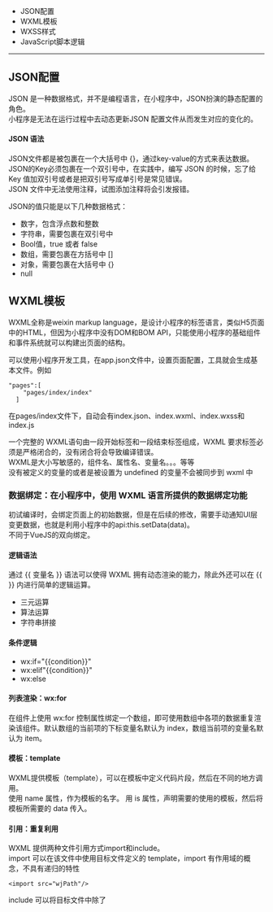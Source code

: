 - JSON配置
- WXML模板
- WXSS样式
- JavaScript脚本逻辑

---

## JSON配置
JSON 是一种数据格式，并不是编程语言，在小程序中，JSON扮演的静态配置的角色。   
小程序是无法在运行过程中去动态更新JSON 配置文件从而发生对应的变化的。  
#### JSON 语法  
JSON文件都是被包裹在一个大括号中 {}，通过key-value的方式来表达数据。    
JSON的Key必须包裹在一个双引号中，在实践中，编写 JSON 的时候，忘了给 Key 值加双引号或者是把双引号写成单引号是常见错误。  
 JSON 文件中无法使用注释，试图添加注释将会引发报错。

JSON的值只能是以下几种数据格式：  
- 数字，包含浮点数和整数  
- 字符串，需要包裹在双引号中  
- Bool值，true 或者 false  
- 数组，需要包裹在方括号中 []  
- 对象，需要包裹在大括号中 {}  
- null  
## WXML模板
WXML全称是weixin markup language，是设计小程序的标签语言，类似H5页面中的HTML，但因为小程序中没有DOM和BOM API，只能使用小程序的基础组件和事件系统就可以构建出页面的结构。  

可以使用小程序开发工具，在app.json文件中，设置页面配置，工具就会生成基本文件。例如  

```
"pages":[
    "pages/index/index"
  ]
```


在pages/index文件下，自动会有index.json、index.wxml、index.wxss和index.js  

一个完整的 WXML语句由一段开始标签和一段结束标签组成，WXML 要求标签必须是严格闭合的，没有闭合将会导致编译错误。  
WXML是大小写敏感的，组件名、属性名、变量名。。。等等  
没有被定义的变量的或者是被设置为 undefined 的变量不会被同步到 wxml 中  

### 数据绑定：在小程序中，使用 WXML 语言所提供的数据绑定功能
初试编译时，会绑定页面上的初始数据，但是在后续的修改，需要手动通知UI层变更数据，也就是利用小程序中的api:this.setData(data)。  
不同于VueJS的双向绑定。  
#### 逻辑语法
通过 {{ 变量名 }} 语法可以使得 WXML 拥有动态渲染的能力，除此外还可以在 {{ }} 内进行简单的逻辑运算。  
- 三元运算
- 算法运算
- 字符串拼接
#### 条件逻辑
- wx:if="{{condition}}"
- wx:elif"{{condition}}"
- wx:else
#### 列表渲染：wx:for
在组件上使用 wx:for 控制属性绑定一个数组，即可使用数组中各项的数据重复渲染该组件。默认数组的当前项的下标变量名默认为 index，数组当前项的变量名默认为 item。  
#### 模板：template
WXML提供模板（template），可以在模板中定义代码片段，然后在不同的地方调用。  
使用 name 属性，作为模板的名字。
用 is 属性，声明需要的使用的模板，然后将模板所需要的 data 传入。  
#### 引用：重复利用
WXML 提供两种文件引用方式import和include。  
import 可以在该文件中使用目标文件定义的 template，import 有作用域的概念，不具有递归的特性  

```
<import src="wjPath"/>
```


include 可以将目标文件中除了 <template/> <wxs/> 外的整个代码引入，相当于是拷贝到 include 位置  
 
```
<include src="wjPath"/>
```


#### 共同属性
所有wxml标签都支持的属性称之为共同属性，有id、class、style、hidden、data-* 、bind*/catch*  

## javascript脚本逻辑
#### ECMAScript
ECMAScript是一种由Ecma国际通过ECMA-262标准化的脚本程序设计语言， JavaScript 是 ECMAScript 的一种实现。  

浏览器中JavaScript构成：ECMAScript+BOM(浏览器对象模型)+DOM(文档对象模型)  
NodeJS中的JavaScript是由ECMAScript和NPM（包管理系统）以及native模块组成，通过各种拓展包来快速的实现一些功能，同时通过使用一些原生的模块例如 FS、HTTP、OS等等来拥有一些语言本身所不具有的能力。  
小程序中的 JavaScript 是由ECMAScript 以及小程序框架和小程序 API 来实现的。   

**所以，小程序同浏览器中的JavaScript 相比没有 BOM 以及 DOM 对象，所以类似 JQuery、Zepto这种浏览器类库是无法在小程序中运行起来的，同样的缺少 Native 模块和NPM包管理的机制，小程序中无法加载原生库，也无法直接使用大部分的 NPM 包。**  

#### 模块化
commonJS  
- module.exports和exports
- require("wjPath") 

ES6模块  
- export (default)
- import "wjpath"

#### 脚本执行顺序
浏览器中，脚本严格按照加载的顺序执行，而在小程序中的脚本执行顺序有所不同。

1. 小程序的执行的入口文件是 app.js 。并且会根据其中 require 的模块顺序决定文件的运行顺序  
2. 当 app.js 执行结束后，小程序会按照开发者在 app.json 中定义的 pages 的顺序，逐一执行。

#### 作用域
同浏览器中运行的脚本文件有所不同，小程序的脚本的作用域同 NodeJS 更为相似。  
1. 在文件中声明的变量和函数只在该文件中有效，不同的文件中可以声明相同名字的变量和函数，不会互相影响；
1. 当需要使用全局变量的时，通过使用全局函数 getApp() 获取全局的实例，并设置相关属性值，来达到设置全局变量的目的；
1. 当需要保证全局的数据可以在任何文件中安全的被使用到，那么可以在 App() 中进行设置。 





































































